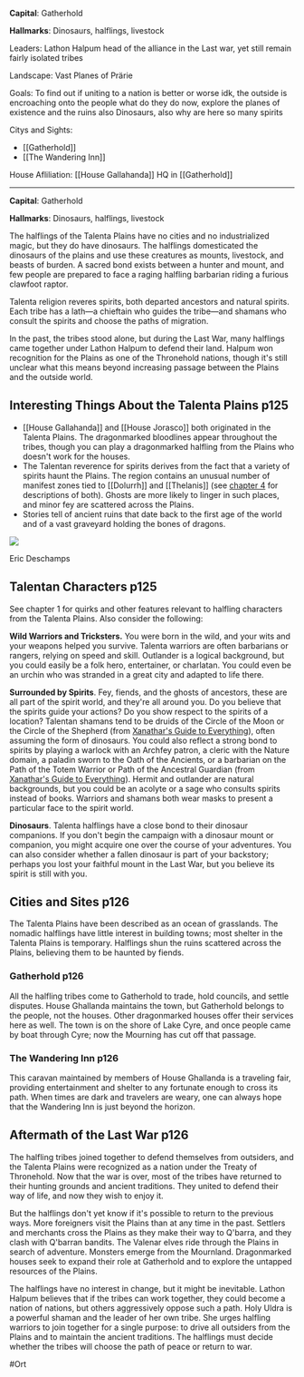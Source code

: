 **Capital**: Gatherhold

**Hallmarks**: Dinosaurs, halflings, livestock

Leaders: Lathon Halpum head of the alliance in the Last war, yet still remain fairly isolated tribes

Landscape: Vast Planes of Prärie 

Goals: To find out if uniting to a nation is better or worse idk, the outside is encroaching onto the people what do they do now, explore the planes of existence and the ruins also Dinosaurs, also why are here so many spirits

Citys and Sights:
* [[Gatherhold]]
* [[The Wandering Inn]]

House Afliliation: [[House Gallahanda]] HQ in [[Gatherhold]]

___
**Capital**: Gatherhold

**Hallmarks**: Dinosaurs, halflings, livestock

The halflings of the Talenta Plains have no cities and no industrialized magic, but they do have dinosaurs. The halflings domesticated the dinosaurs of the plains and use these creatures as mounts, livestock, and beasts of burden. A sacred bond exists between a hunter and mount, and few people are prepared to face a raging halfling barbarian riding a furious clawfoot raptor.

Talenta religion reveres spirits, both departed ancestors and natural spirits. Each tribe has a lath—a chieftain who guides the tribe—and shamans who consult the spirits and choose the paths of migration.

In the past, the tribes stood alone, but during the Last War, many halflings came together under Lathon Halpum to defend their land. Halpum won recognition for the Plains as one of the Thronehold nations, though it's still unclear what this means beyond increasing passage between the Plains and the outside world.

## Interesting Things About the Talenta Plains p125

- [[House Gallahanda]] and [[House Jorasco]] both originated in the Talenta Plains. The dragonmarked bloodlines appear throughout the tribes, though you can play a dragonmarked halfling from the Plains who doesn't work for the houses.
- The Talentan reverence for spirits derives from the fact that a variety of spirits haunt the Plains. The region contains an unusual number of manifest zones tied to [[Dolurrh]] and [[Thelanis]] (see [chapter 4](https://5e.tools/book.html#ERLW,10) for descriptions of both). Ghosts are more likely to linger in such places, and minor fey are scattered across the Plains.
- Stories tell of ancient ruins that date back to the first age of the world and of a vast graveyard holding the bones of dragons.

[![](https://5e.tools/img/book/ERLW/078-2-10.webp)](https://5e.tools/img/book/ERLW/078-2-10.webp "Art credit: Eric Deschamps")

Eric Deschamps

## Talentan Characters p125

See chapter 1 for quirks and other features relevant to halfling characters from the Talenta Plains. Also consider the following:

**Wild Warriors and Tricksters.** You were born in the wild, and your wits and your weapons helped you survive. Talenta warriors are often barbarians or rangers, relying on speed and skill. Outlander is a logical background, but you could easily be a folk hero, entertainer, or charlatan. You could even be an urchin who was stranded in a great city and adapted to life there.

**Surrounded by Spirits**. Fey, fiends, and the ghosts of ancestors, these are all part of the spirit world, and they're all around you. Do you believe that the spirits guide your actions? Do you show respect to the spirits of a location? Talentan shamans tend to be druids of the Circle of the Moon or the Circle of the Shepherd (from [Xanathar's Guide to Everything](https://5e.tools/book.html#XGE)), often assuming the form of dinosaurs. You could also reflect a strong bond to spirits by playing a warlock with an Archfey patron, a cleric with the Nature domain, a paladin sworn to the Oath of the Ancients, or a barbarian on the Path of the Totem Warrior or Path of the Ancestral Guardian (from [Xanathar's Guide to Everything](https://5e.tools/book.html#XGE)). Hermit and outlander are natural backgrounds, but you could be an acolyte or a sage who consults spirits instead of books. Warriors and shamans both wear masks to present a particular face to the spirit world.

**Dinosaurs**. Talenta halflings have a close bond to their dinosaur companions. If you don't begin the campaign with a dinosaur mount or companion, you might acquire one over the course of your adventures. You can also consider whether a fallen dinosaur is part of your backstory; perhaps you lost your faithful mount in the Last War, but you believe its spirit is still with you.

## Cities and Sites p126

The Talenta Plains have been described as an ocean of grasslands. The nomadic halflings have little interest in building towns; most shelter in the Talenta Plains is temporary. Halflings shun the ruins scattered across the Plains, believing them to be haunted by fiends.

### Gatherhold p126

All the halfling tribes come to Gatherhold to trade, hold councils, and settle disputes. House Ghallanda maintains the town, but Gatherhold belongs to the people, not the houses. Other dragonmarked houses offer their services here as well. The town is on the shore of Lake Cyre, and once people came by boat through Cyre; now the Mourning has cut off that passage.

### The Wandering Inn p126

This caravan maintained by members of House Ghallanda is a traveling fair, providing entertainment and shelter to any fortunate enough to cross its path. When times are dark and travelers are weary, one can always hope that the Wandering Inn is just beyond the horizon.

## Aftermath of the Last War p126

The halfling tribes joined together to defend themselves from outsiders, and the Talenta Plains were recognized as a nation under the Treaty of Thronehold. Now that the war is over, most of the tribes have returned to their hunting grounds and ancient traditions. They united to defend their way of life, and now they wish to enjoy it.

But the halflings don't yet know if it's possible to return to the previous ways. More foreigners visit the Plains than at any time in the past. Settlers and merchants cross the Plains as they make their way to Q'barra, and they clash with Q'barran bandits. The Valenar elves ride through the Plains in search of adventure. Monsters emerge from the Mournland. Dragonmarked houses seek to expand their role at Gatherhold and to explore the untapped resources of the Plains.

The halflings have no interest in change, but it might be inevitable. Lathon Halpum believes that if the tribes can work together, they could become a nation of nations, but others aggressively oppose such a path. Holy Uldra is a powerful shaman and the leader of her own tribe. She urges halfling warriors to join together for a single purpose: to drive all outsiders from the Plains and to maintain the ancient traditions. The halflings must decide whether the tribes will choose the path of peace or return to war.

#Ort